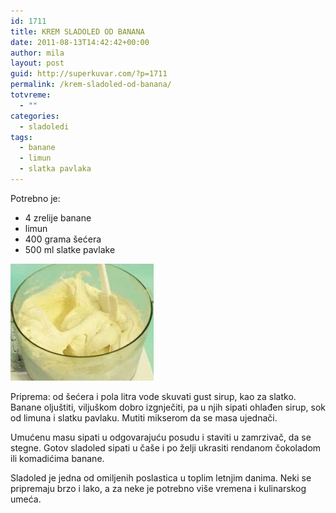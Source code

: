 ```yaml
---
id: 1711
title: KREM SLADOLED OD BANANA
date: 2011-08-13T14:42:42+00:00
author: mila
layout: post
guid: http://superkuvar.com/?p=1711
permalink: /krem-sladoled-od-banana/
totvreme:
  - ""
categories:
  - sladoledi
tags:
  - banane
  - limun
  - slatka pavlaka
---
```

Potrebno je:

  * 4 zrelije banane
  * limun
  * 400 grama šećera
  * 500 ml slatke pavlake

<img class="alignnone size-full wp-image-1713" title="bananasladoled" src="/wp-content/uploads/2011/08/bananasladoled-e1313246509174.jpg" alt="" width="229" height="187" /> 

Priprema: od šećera i pola litra vode skuvati gust sirup, kao za slatko. Banane oljuštiti, viljuškom dobro izgnječiti, pa u njih sipati ohlađen sirup, sok od limuna i slatku pavlaku. Mutiti mikserom da se masa ujednači.

Umućenu masu sipati u odgovarajuću posudu i staviti u zamrzivač, da se stegne. Gotov sladoled sipati u čaše i po želji ukrasiti rendanom čokoladom ili komadićima banane.

Sladoled je jedna od omiljenih poslastica u toplim letnjim danima. Neki se pripremaju brzo i lako, a za neke je potrebno više vremena i kulinarskog umeća.

&nbsp;